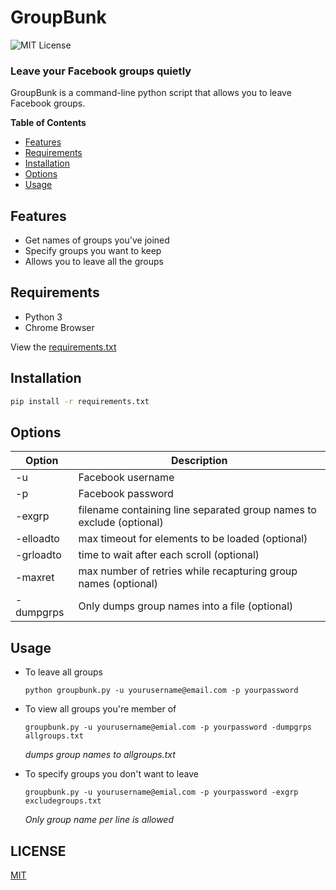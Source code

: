# GroupBunk
![MIT License](https://img.shields.io/github/license/shine-jayakumar/Covid19-Exploratory-Analysis-With-SQL)

### Leave your Facebook groups quietly

GroupBunk is a command-line python script that allows you to leave Facebook groups.

**Table of Contents**
- [Features](#Features "Features")
- [Requirements](#Requirements "Requirements")
- [Installation](#Installation "Installation")
- [Options](#Options "Options")
- [Usage](#Usage "Usage")

## Features
- Get names of groups you've joined
- Specify groups you want to keep
- Allows you to leave all the groups

## Requirements
- Python 3
- Chrome Browser

View the [requirements.txt](https://github.com/shine-jayakumar/Rubber-Price-Telegram-Bot/blob/master/requirements.txt)

## Installation
```sh
pip install -r requirements.txt
```
## Options
| Option | Description |
| ------ | ------ |
| -u | Facebook username |
| -p | Facebook password |
| -exgrp | filename containing line separated group names to exclude (optional) |
| -elloadto | max timeout for elements to be loaded (optional) |
| -grloadto | time to wait after each scroll (optional) |
| -maxret | max number of retries while recapturing group names (optional) |
| -dumpgrps | Only dumps group names into a file (optional) |

## Usage
- To leave all groups
    ```
    python groupbunk.py -u yourusername@email.com -p yourpassword
    ```
- To view all groups you're member of 
    ```
    groupbunk.py -u yourusername@emial.com -p yourpassword -dumpgrps allgroups.txt
    ```
    *dumps group names to allgroups.txt*
    
- To specify groups you don't want to leave
    ```
    groupbunk.py -u yourusername@emial.com -p yourpassword -exgrp excludegroups.txt
    ```
    *Only group name per line is allowed* 
    
## LICENSE
[MIT](https://github.com/shine-jayakumar/groupbunk-fb/blob/master/LICENSE)
